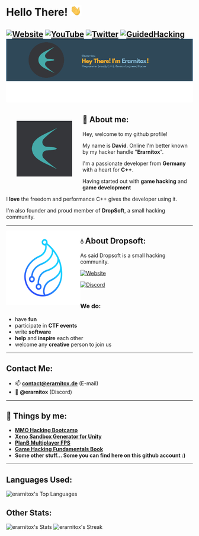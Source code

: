 # **Hello There!** <img src="https://raw.githubusercontent.com/ABSphreak/ABSphreak/master/gifs/Hi.gif" width="30px">
[![Website](https://img.shields.io/website?label=erarnitox.de&style=for-the-badge&url=https%3A%2F%2Ferarnitox.de)](https://www.erarnitox.de)
[![YouTube](https://img.shields.io/badge/YouTube-Erarnitox-red?style=for-the-badge&logo=youtube)](https://www.youtube.com/channel/UCLoOPxAcvIbIGd9eWmNRtPg)
[![Twitter](https://img.shields.io/badge/Twitter-@erarnitox-blue?style=for-the-badge&logo=twitter)](https://twitter.com/Erarnitox)
[![GuidedHacking](https://img.shields.io/badge/GuidedHacking-Erarnitox-cfdfff?style=for-the-badge&logo=Counter-Strike)](https://guidedhacking.com/?referralcode=JM5dz)
![Github_Banner](github_banner.png)
---

<img alt="Erarniox" src="erarnitox.png" align="left" style="padding:2em" width="150px"/>

##  **👱 About me:**
  Hey, welcome to my github profile!

  My name is **David**. Online I'm better known by my hacker handle "**Erarnitox**".

  I'm a passionate developer from **Germany** with a heart for **C++**.

  Having started out with **game hacking** and **game development**

  I __love__ the freedom and performance C++ gives the developer using it.

  I'm also founder and proud member of **DropSoft**, a small
  hacking community.

---

<img alt="Icon" src="Icon-Transperent-PNG.png" align="left" height="200px"/>

## **💧 About Dropsoft:**
As said Dropsoft is a small hacking community.

[![Website](https://img.shields.io/website?label=dropsoft.org&style=for-the-badge&url=https://dropsoft.org)](https://www.dropsoft.org)

[![Discord](https://dcbadge.vercel.app/api/server/T3YvMPkZEd)](https://discord.dropsoft.org)
<br><br>
### **We do:**
- have **fun**
- participate in **CTF events**
- write **software**
- **help** and **inspire** each other
- welcome any **creative** person to join us

---

## **Contact Me:**
- 📫 **contact@erarnitox.de** (E-mail)
- 💬 **@erarnitox** (Discord)

---

## **🥇 Things by me:**
- [**MMO Hacking Bootcamp**](https://guidedhacking.com/threads/how-to-make-an-mmo-bot-mmorpg-bot-automation.15173/)
- [**Xeno Sandbox Generator for Unity**](https://assetstore.unity.com/packages/tools/terrain/xenosandboxgenerator-132459)
- [**PlanB Multiplayer FPS**](https://erarnitox.itch.io/planb)
- [**Game Hacking Fundamentals Book**](https://guidedhacking.com/threads/game-hacking-fundamentals-the-game-hacking-book.16550/)
- **Some other stuff... Some you can find here on this github account :)**

---
## **Languages Used:**
![erarnitox's Top Languages](https://github-readme-stats.vercel.app/api/top-langs/?username=erarnitox&theme=tokyonight&show_icons=true&hide_border=false&layout=compact)

## **Other Stats:**
![erarnitox's Stats](https://github-readme-stats.vercel.app/api?username=erarnitox&theme=tokyonight&show_icons=true&hide_border=false&count_private=true)
![erarnitox's Streak](https://github-readme-streak-stats.herokuapp.com/?user=erarnitox&theme=tokyonight&hide_border=false)
